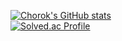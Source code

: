 <!-- ## Hi there 👋 -->

<!--
**chorokKim/chorokKim** is a ✨ _special_ ✨ repository because its `README.md` (this file) appears on your GitHub profile.

Here are some ideas to get you started:

- 🔭 I’m currently working on ...
- 🌱 I’m currently learning ...
- 👯 I’m looking to collaborate on ...
- 🤔 I’m looking for help with ...
- 💬 Ask me about ...
- 📫 How to reach me: ...
- 😄 Pronouns: ...
- ⚡ Fun fact: ...
-->
[![Chorok's GitHub stats](https://github-readme-stats.vercel.app/api?username=chorokKim&count_private=true&show_icons=true&theme=tokyonight)](https://github.com/chorokKim/github-readme-stats)
<br/>
[![Solved.ac Profile](http://mazassumnida.wtf/api/v2/generate_badge?boj=choji98)](https://solved.ac/choji98/)
